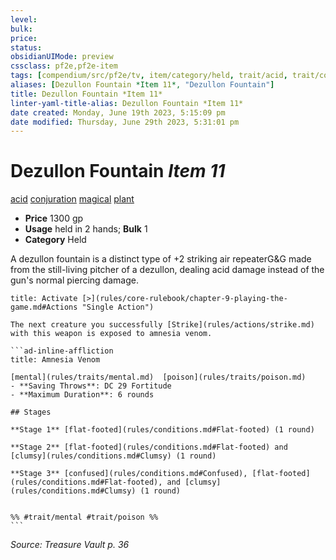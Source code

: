 ```yaml
---
level:
bulk:
price:
status:
obsidianUIMode: preview
cssclass: pf2e,pf2e-item
tags: [compendium/src/pf2e/tv, item/category/held, trait/acid, trait/conjuration, trait/magical, trait/plant]
aliases: [Dezullon Fountain *Item 11*, "Dezullon Fountain"]
title: Dezullon Fountain *Item 11*
linter-yaml-title-alias: Dezullon Fountain *Item 11*
date created: Monday, June 19th 2023, 5:15:09 pm
date modified: Thursday, June 29th 2023, 5:31:01 pm
---
```


# Dezullon Fountain *Item 11*

[acid](rules/traits/acid.md) [conjuration](rules/traits/conjuration.md) [magical](rules/traits/magical.md) [plant](rules/traits/plant.md)  

- **Price** 1300 gp
- **Usage** held in 2 hands; **Bulk** 1
- **Category** Held

A dezullon fountain is a distinct type of +2 striking air repeaterG&G made from the still-living pitcher of a dezullon, dealing acid damage instead of the gun's normal piercing damage.

````ad-embed-ability
title: Activate [>](rules/core-rulebook/chapter-9-playing-the-game.md#Actions "Single Action")

The next creature you successfully [Strike](rules/actions/strike.md) with this weapon is exposed to amnesia venom.

```ad-inline-affliction
title: Amnesia Venom

[mental](rules/traits/mental.md)  [poison](rules/traits/poison.md)  
- **Saving Throws**: DC 29 Fortitude
- **Maximum Duration**: 6 rounds

## Stages

**Stage 1** [flat-footed](rules/conditions.md#Flat-footed) (1 round)

**Stage 2** [flat-footed](rules/conditions.md#Flat-footed) and [clumsy](rules/conditions.md#Clumsy) (1 round)

**Stage 3** [confused](rules/conditions.md#Confused), [flat-footed](rules/conditions.md#Flat-footed), and [clumsy](rules/conditions.md#Clumsy) (1 round)


%% #trait/mental #trait/poison %%
```
````

*Source: Treasure Vault p. 36*
